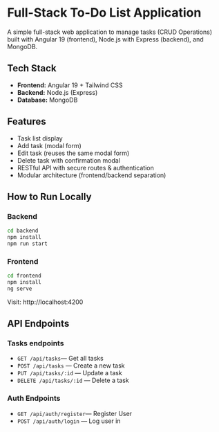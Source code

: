 # Full-Stack To-Do List Application

A simple full-stack web application to manage tasks (CRUD Operations) built with Angular 19 (frontend), Node.js with Express (backend), and MongoDB.

## Tech Stack

- **Frontend:** Angular 19 + Tailwind CSS
- **Backend:** Node.js (Express)
- **Database:** MongoDB

## Features

- Task list display
- Add task (modal form)
- Edit task (reuses the same modal form)
- Delete task with confirmation modal
- RESTful API with secure routes & authentication
- Modular architecture (frontend/backend separation)

## How to Run Locally

### Backend

```bash
cd backend
npm install
npm run start
```

### Frontend

```bash
cd frontend
npm install
ng serve
```

Visit: http://localhost:4200

## API Endpoints

### Tasks endpoints

- `GET /api/tasks`— Get all tasks
- `POST /api/tasks` — Create a new task
- `PUT /api/tasks/:id` — Update a task
- `DELETE /api/tasks/:id` — Delete a task

### Auth Endpoints

- `GET /api/auth/register`— Register User
- `POST /api/auth/login` — Log user in
